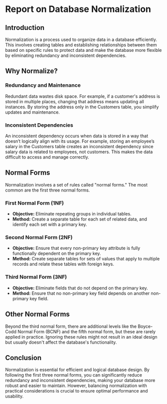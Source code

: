 # Report on Database Normalization

## Introduction
Normalization is a process used to organize data in a database efficiently. This involves creating tables and establishing relationships between them based on specific rules to protect data and make the database more flexible by eliminating redundancy and inconsistent dependencies.

## Why Normalize?
### Redundancy and Maintenance
Redundant data wastes disk space. For example, if a customer's address is stored in multiple places, changing that address means updating all instances. By storing the address only in the Customers table, you simplify updates and maintenance.

### Inconsistent Dependencies
An inconsistent dependency occurs when data is stored in a way that doesn’t logically align with its usage. For example, storing an employee’s salary in the Customers table creates an inconsistent dependency since salary data is related to employees, not customers. This makes the data difficult to access and manage correctly.

## Normal Forms
Normalization involves  a set of rules called "normal forms." The most common are the first three normal forms.

### First Normal Form (1NF)
- **Objective:** Eliminate repeating groups in individual tables.
- **Method:** Create a separate table for each set of related data, and identify each set with a primary key.
### Second Normal Form (2NF)
- **Objective:** Ensure that every non-primary key attribute is fully functionally dependent on the primary key.
- **Method:** Create separate tables for sets of values that apply to multiple records and relate these tables with foreign keys.
### Third Normal Form (3NF)
- **Objective:** Eliminate fields that do not depend on the primary key.
- **Method:** Ensure that no non-primary key field depends on another non-primary key field.


## Other Normal Forms
Beyond the third normal form, there are additional levels like the Boyce-Codd Normal Form (BCNF) and the fifth normal form, but these are rarely applied in practice. Ignoring these rules might not result in an ideal design but usually doesn't affect the database's functionality.

## Conclusion
Normalization is essential for efficient and logical database design. By following the first three normal forms, you can significantly reduce redundancy and inconsistent dependencies, making your database more robust and easier to maintain. However, balancing normalization with practical considerations is crucial to ensure optimal performance and usability.
